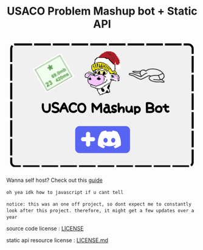 <h1 align="center"> <strong>USACO Problem Mashup bot + Static API</strong><br><br><a href="https://discord.com/api/oauth2/authorize?client_id=1023728180714016799&permissions=3843929668855&scope=bot"><img src="repo/img/bitmap.png" alt="Repository Banner" width="484"/></a></h1>


Wanna self host? Check out this [guide](./SELF_HOSTING.md)

```oh yea idk how to javascript if u cant tell```

```notice: this was an one off project, so dont expect me to constantly look after this project. therefore, it might get a few updates over a year```


source code license : [LICENSE](./LICENSE)

static api resource license : [LICENSE.md](./LICENSE.md)
